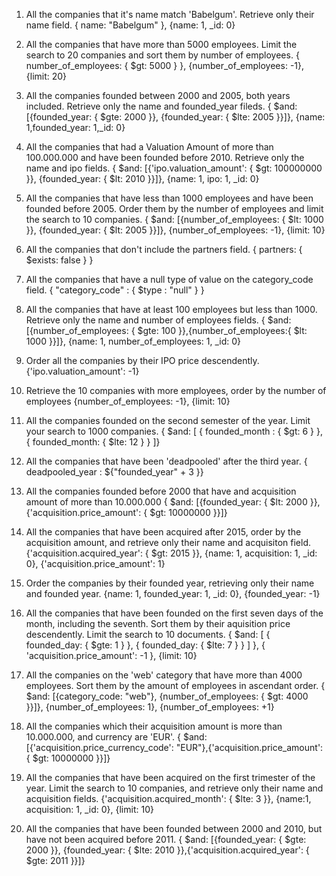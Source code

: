 1. All the companies that it's name match 'Babelgum'. Retrieve only their name field.
{ name: "Babelgum" }, {name: 1, _id: 0}

2. All the companies that have more than 5000 employees. Limit the search to 20 companies and sort them by number of employees.
{ number_of_employees: { $gt: 5000 } }, {number_of_employees: -1}, {limit: 20}

3. All the companies founded between 2000 and 2005, both years included. Retrieve only the name and founded_year fileds.
{ $and: [{founded_year: { $gte: 2000 }}, {founded_year: { $lte: 2005 }}]}, {name: 1,founded_year: 1,_id: 0}

4. All the companies that had a Valuation Amount of more than 100.000.000 and have been founded before 2010. Retrieve only the name and ipo fields.
{ $and: [{'ipo.valuation_amount': { $gt: 100000000 }}, {founded_year: { $lt: 2010 }}]}, {name: 1, ipo: 1, _id: 0}

5. All the companies that have less than 1000 employees and have been founded before 2005. Order them by the number of employees and limit the search to 10 companies.
{ $and: [{number_of_employees: { $lt: 1000 }}, {founded_year: { $lt: 2005 }}]}, {number_of_employees: -1}, {limit: 10}

6. All the companies that don't include the partners field.
{ partners: { $exists: false } }

7. All the companies that have a null type of value on the category_code field.
{ "category_code" : { $type : "null" } }

8. All the companies that have at least 100 employees but less than 1000. Retrieve only the name and number of employees fields.
{ $and: [{number_of_employees: { $gte: 100 }},{number_of_employees:{ $lt: 1000 }}]}, {name: 1, number_of_employees: 1, _id: 0}

9. Order all the companies by their IPO price descendently.
{'ipo.valuation_amount': -1}

10. Retrieve the 10 companies with more employees, order by the number of employees
{number_of_employees: -1}, {limit: 10}

11. All the companies founded on the second semester of the year. Limit your search to 1000 companies.
{ $and: [ { founded_month : { $gt: 6 } }, { founded_month: { $lte: 12 } } ]}

12. All the companies that have been 'deadpooled' after the third year.
{ deadpooled_year : ${"founded_year" + 3 }}

13. All the companies founded before 2000 that have and acquisition amount of more than 10.000.000
{ $and: [{founded_year: { $lt: 2000 }}, {'acquisition.price_amount': { $gt: 10000000 }}]}

14. All the companies that have been acquired after 2015, order by the acquisition amount, and retrieve only their name and acquisiton field.
{'acquisition.acquired_year': { $gt: 2015 }}, {name: 1, acquisition: 1, _id: 0}, {'acquisition.price_amount': 1}

15. Order the companies by their founded year, retrieving only their name and founded year.
{name: 1, founded_year: 1, _id: 0}, {founded_year: -1}

16. All the companies that have been founded on the first seven days of the month, including the seventh. Sort them by their aquisition price descendently. Limit the search to 10 documents.
{ $and: [ { founded_day: { $gte: 1 } }, { founded_day: { $lte: 7 } } ] }, { 'acquisition.price_amount': -1 }, {limit: 10}

17. All the companies on the 'web' category that have more than 4000 employees. Sort them by the amount of employees in ascendant order.
{ $and: [{category_code: "web"}, {number_of_employees: { $gt: 4000 }}]}, {number_of_employees: 1}, {number_of_employees: +1}

18. All the companies which their acquisition amount is more than 10.000.000, and currency are 'EUR'.
{ $and: [{'acquisition.price_currency_code': "EUR"},{'acquisition.price_amount': { $gt: 10000000 }}]}

19. All the companies that have been acquired on the first trimester of the year. Limit the search to 10 companies, and retrieve only their name and acquisition fields.
{'acquisition.acquired_month': { $lte: 3 }}, {name:1, acquisition: 1, _id: 0}, {limit: 10}

20. All the companies that have been founded between 2000 and 2010, but have not been acquired before 2011.
{ $and: [{founded_year: { $gte: 2000 }}, {founded_year: { $lte: 2010 }},{'acquisition.acquired_year': { $gte: 2011 }}]}